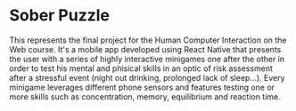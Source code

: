 # Sober Puzzle

This represents the final project for the Human Computer Interaction on the Web course. It's a mobile app developed using React Native that presents the user with a series of highly interactive minigames one after the other in order to test his mental and phisical skills in an optic of risk assessment after a stressful event (night out drinking, prolonged lack of sleep...). Every minigame leverages different phone sensors and features testing one or more skills such as concentration, memory, equilibrium and reaction time.
